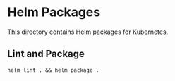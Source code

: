 # Helm Packages

This directory contains Helm packages for Kubernetes.

## Lint and Package

`helm lint . && helm package .`
